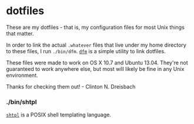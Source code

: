 # dotfiles

These are my dotfiles - that is, my configuration files for most Unix things that matter.

In order to link the actual `.whatever` files that live under my home directory to these files, I run `./bin/dfm`. [`dfm`](https://github.com/justone/dfm) is a simple utility to link dotfiles.

These files were made to work on OS X 10.7 and Ubuntu 13.04. They're not guaranteed to work anywhere else, but most will likely be fine in any Unix environment.

Thanks for checking them out! - Clinton N. Dreisbach

### ./bin/shtpl

[`shtpl`](https://github.com/zstegi/shtpl) is a POSIX shell templating language.